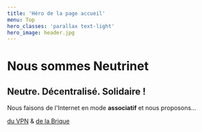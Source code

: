 ```yaml
---
title: 'Héro de la page accueil'
menu: Top
hero_classes: 'parallax text-light'
hero_image: header.jpg
---
```


# Nous sommes Neutrinet
## Neutre. Décentralisé. Solidaire !

Nous faisons de l'Internet en mode **associatif** et nous proposons…

[du VPN](/vpn?classes=btn,btn-primary) & [de la Brique](/brique?classes=btn,btn-success)






